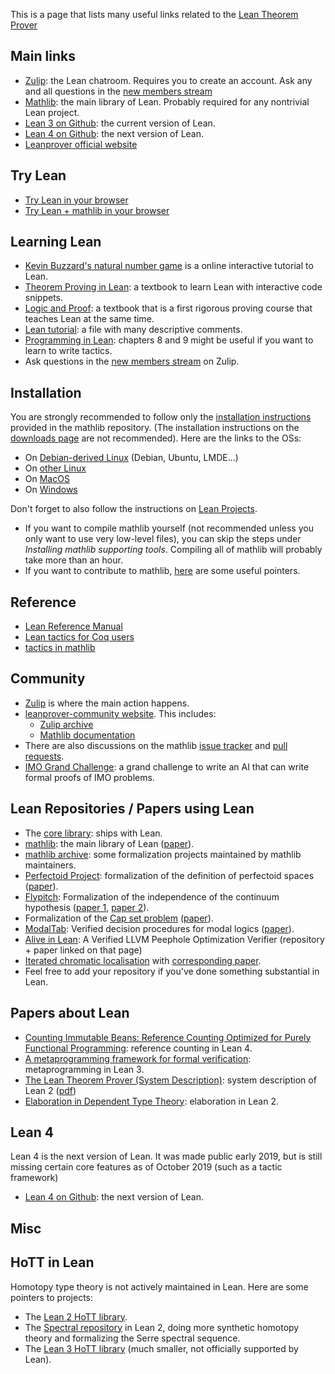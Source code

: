 This is a page that lists many useful links related to the [Lean Theorem Prover](http://leanprover.github.io/)

## Main links

* [Zulip](https://leanprover.zulipchat.com/): the Lean chatroom. Requires you to create an account. Ask any and all questions in the [new members stream](https://leanprover.zulipchat.com/#narrow/stream/113489-new-members)
* [Mathlib](https://github.com/leanprover-community/mathlib): the main library of Lean. Probably required for any nontrivial Lean project.
* [Lean 3 on Github](https://github.com/leanprover/lean): the current version of Lean.
* [Lean 4 on Github](https://github.com/leanprover/lean4): the next version of Lean.
* [Leanprover official website](http://leanprover.github.io/)

## Try Lean

* [Try Lean in your browser](https://leanprover.github.io/live/3.4.1/)
* [Try Lean + mathlib in your browser](https://leanprover-community.github.io/lean-web-editor/)

## Learning Lean

* [Kevin Buzzard's natural number game](http://wwwf.imperial.ac.uk/~buzzard/xena/natural_number_game/) is a online interactive tutorial to Lean.
* [Theorem Proving in Lean](https://leanprover.github.io/theorem_proving_in_lean/): a textbook to learn Lean with interactive code snippets.
* [Logic and Proof](https://leanprover.github.io/logic_and_proof/): a textbook that is a first rigorous proving course that teaches Lean at the same time.
* [Lean tutorial](https://github.com/leanprover-community/tutorials/blob/master/src/first_proofs.lean): a file with many descriptive comments.
* [Programming in Lean](https://leanprover.github.io/programming_in_lean): chapters 8 and 9 might be useful if you want to learn to write tactics.
* Ask questions in the [new members stream](https://leanprover.zulipchat.com/#narrow/stream/113489-new-members) on Zulip.

## Installation

You are strongly recommended to follow only the [installation instructions](https://github.com/leanprover-community/mathlib/blob/master/README.md) provided in the mathlib repository. (The installation instructions on the [downloads page](https://leanprover.github.io/download/) are not recommended). Here are the links to the OSs:
* On [Debian-derived Linux](https://github.com/leanprover-community/mathlib/blob/master/docs/install/debian.md) (Debian, Ubuntu, LMDE...)
* On [other Linux](https://github.com/leanprover-community/mathlib/blob/master/docs/install/linux.md)
* On [MacOS](https://github.com/leanprover-community/mathlib/blob/master/docs/install/macos.md)
* On [Windows](https://github.com/leanprover-community/mathlib/blob/master/docs/install/windows.md)

Don't forget to also follow the instructions on [Lean Projects](https://github.com/leanprover-community/mathlib/blob/master/docs/install/project.md).

* If you want to compile mathlib yourself (not recommended unless you only want to use very low-level files), you can skip the steps under *Installing mathlib supporting tools*. Compiling all of mathlib will probably take more than an hour.
* If you want to contribute to mathlib, [here](https://github.com/leanprover-community/mathlib/blob/master/docs/contribute/index.md) are some useful pointers.

## Reference
* [Lean Reference Manual](https://leanprover.github.io/reference/)
* [Lean tactics for Coq users](https://github.com/jldodds/coq-lean-cheatsheet)
* [tactics in mathlib](https://github.com/leanprover-community/mathlib/blob/master/docs/tactics.md)

## Community
* [Zulip](https://leanprover.zulipchat.com/) is where the main action happens.
* [leanprover-community website](https://leanprover-community.github.io/). This includes:
  - [Zulip archive](https://leanprover-community.github.io/archive/)
  - [Mathlib documentation](https://leanprover-community.github.io/mathlib_docs/)
* There are also discussions on the mathlib [issue tracker](https://github.com/leanprover-community/mathlib/issues) and [pull requests](https://github.com/leanprover-community/mathlib/pulls).
* [IMO Grand Challenge](https://imo-grand-challenge.github.io/): a grand challenge to write an AI that can write formal proofs of IMO problems.
<!-- [ProvingGround](http://siddhartha-gadgil.github.io/ProvingGround/) -->

## Lean Repositories / Papers using Lean
* The [core library](https://github.com/leanprover/lean/tree/master/library): ships with Lean.
* [mathlib](https://github.com/leanprover-community/mathlib): the main library of Lean ([paper](https://leanprover-community.github.io/papers/mathlib-paper.pdf)).
* [mathlib archive](https://github.com/leanprover-community/mathlib/tree/master/archive): some formalization projects maintained by mathlib maintainers.
* [Perfectoid Project](https://github.com/leanprover-community/lean-perfectoid-spaces): formalization of the definition of perfectoid spaces ([paper](https://arxiv.org/abs/1910.12320)).
* [Flypitch](https://github.com/flypitch/flypitch): Formalization of the independence of the continuum hypothesis ([paper 1](https://arxiv.org/pdf/1904.10570.pdf), [paper 2](https://github.com/flypitch/flypitch-cpp-2020/releases/tag/1.0)).
* Formalization of the [Cap set problem](https://github.com/lean-forward/cap_set_problem) ([paper](https://arxiv.org/abs/1907.01449)).
* [ModalTab](https://github.com/minchaowu/ModalTab): Verified decision procedures for modal logics ([paper](http://drops.dagstuhl.de/opus/volltexte/2019/11086/pdf/LIPIcs-ITP-2019-31.pdf)).
* [Alive in Lean](https://sf.snu.ac.kr/aliveinlean/): A Verified LLVM Peephole Optimization Verifier (repository + paper linked on that page)
* [Iterated chromatic localisation](https://github.com/NeilStrickland/itloc) with [corresponding paper](https://arxiv.org/abs/1907.07801).
* Feel free to add your repository if you've done something substantial in Lean.

## Papers about Lean
* [Counting Immutable Beans: Reference Counting Optimized for Purely Functional Programming](https://arxiv.org/abs/1908.05647): reference counting in Lean 4.
* [A metaprogramming framework for formal verification](https://dl.acm.org/citation.cfm?id=3110278): metaprogramming in Lean 3.
* [The Lean Theorem Prover (System Description)](https://link.springer.com/chapter/10.1007/978-3-319-21401-6_26): system description of Lean 2 ([pdf](https://kilthub.cmu.edu/articles/The_Lean_Theorem_Prover_system_description_/6492815/files/11937416.pdf))
* [Elaboration in Dependent Type Theory](https://arxiv.org/abs/1505.04324): elaboration in Lean 2.

## Lean 4
Lean 4 is the next version of Lean. It was made public early 2019, but is still missing certain core features as of October 2019 (such as a tactic framework)
* [Lean 4 on Github](https://github.com/leanprover/lean4): the next version of Lean.

## Misc
<!-- * link to various talks/papers on Lean 4 -->

## HoTT in Lean
Homotopy type theory is not actively maintained in Lean. Here are some pointers to projects:
* The [Lean 2 HoTT library](https://github.com/leanprover/lean2/blob/master/hott/hott.md).
* The [Spectral repository](https://github.com/cmu-phil/Spectral) in Lean 2, doing more synthetic homotopy theory and formalizing the Serre spectral sequence.
* The [Lean 3 HoTT library](https://github.com/gebner/hott3) (much smaller, not officially supported by Lean).
